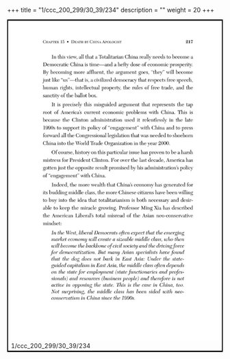 +++
title = "1/ccc_200_299/30_39/234"
description = ""
weight = 20
+++

<table style="border:2px solid black;max-width:800px;max-height:800px;" 
><tr><td><img class="center-fit-jpg"
src="/jpg_/out_jpg_dbc_234.jpg"  >1/ccc_200_299/30_39/234</img></td></tr></table>